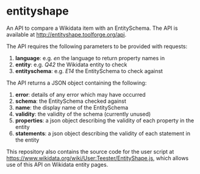 # entityshape

An API to compare a Wikidata item with an EntitySchema.
The API is available at <http://entityshape.toolforge.org/api>.

The API requires the following parameters to be provided with requests:
1. __language__: e.g. _en_ the language to return property names in
2. __entity__: e.g. _Q42_ the Wikidata entity to check
3. __entityschema__: e.g. _E14_ the EntitySchema to check against

The API returns a JSON object containing the following:
1. __error__: details of any error which may have occurred
2. __schema__: the EntitySchema checked against
3. __name__: the display name of the EntitySchema
4. __validity__: the validity of the schema (currently unused)
5. __properties__: a json object describing the validity of each property in the entity
6. __statements__: a json object describing the validity of each statement in the entity

This repository also contains the source code for the user script at
<https://www.wikidata.org/wiki/User:Teester/EntityShape.js>,
which allows use of this API on Wikidata entity pages.

